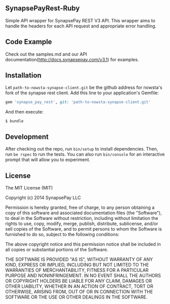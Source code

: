 ## SynapsePayRest-Ruby

Simple API wrapper for SynapsePay REST V3 API.  This wrapper aims to handle the headers for each API request and appropriate error handling.


## Code Example

Check out the samples.md and our API documentation(http://docs.synapsepay.com/v3.1) for examples.


## Installation

Let `path-to-nowsta-synapse-client.git` be the github address for nowsta's fork of
the synapse rest client.  Add this line to your application's Gemfile:

```ruby
gem 'synapse_pay_rest', git: 'path-to-nowsta-synapse-client.git'
```

And then execute:

    $ bundle


## Development

After checking out the repo, run `bin/setup` to install dependencies. Then, run
`be rspec` to run the tests. You can also run `bin/console` for an interactive
prompt that will allow you to experiment.


## License

The MIT License (MIT)

Copyright (c) 2014 SynapsePay LLC

Permission is hereby granted, free of charge, to any person obtaining a copy of
this software and associated documentation files (the "Software"), to deal in
the Software without restriction, including without limitation the rights to
use, copy, modify, merge, publish, distribute, sublicense, and/or sell copies of
the Software, and to permit persons to whom the Software is furnished to do so,
subject to the following conditions:

The above copyright notice and this permission notice shall be included in all
copies or substantial portions of the Software.

THE SOFTWARE IS PROVIDED "AS IS", WITHOUT WARRANTY OF ANY KIND, EXPRESS OR
IMPLIED, INCLUDING BUT NOT LIMITED TO THE WARRANTIES OF MERCHANTABILITY, FITNESS
FOR A PARTICULAR PURPOSE AND NONINFRINGEMENT. IN NO EVENT SHALL THE AUTHORS OR
COPYRIGHT HOLDERS BE LIABLE FOR ANY CLAIM, DAMAGES OR OTHER LIABILITY, WHETHER
IN AN ACTION OF CONTRACT, TORT OR OTHERWISE, ARISING FROM, OUT OF OR IN
CONNECTION WITH THE SOFTWARE OR THE USE OR OTHER DEALINGS IN THE SOFTWARE.
